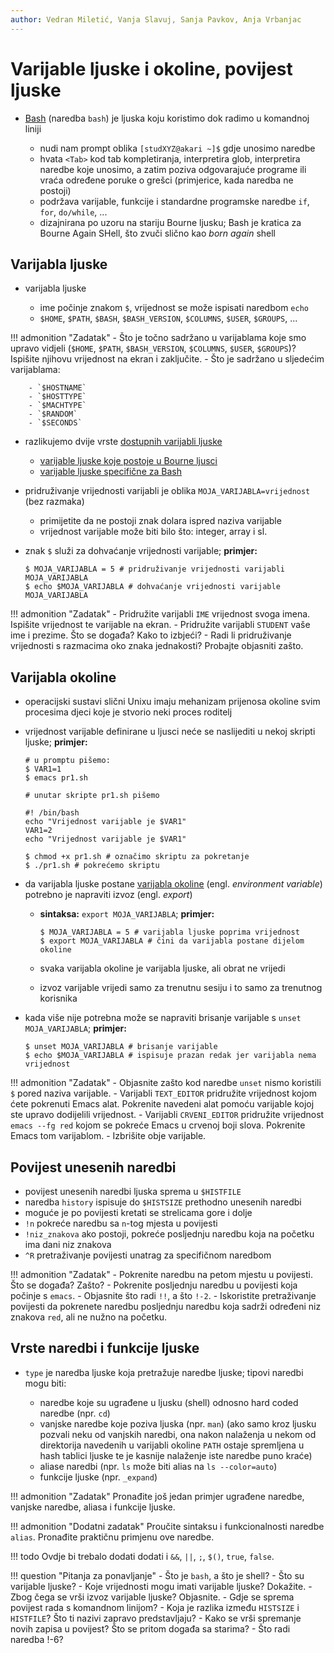 ```yaml
---
author: Vedran Miletić, Vanja Slavuj, Sanja Pavkov, Anja Vrbanjac
---
```


# Varijable ljuske i okoline, povijest ljuske

- [Bash](https://en.wikipedia.org/wiki/Bash_(Unix_shell)) (naredba `bash`) je ljuska koju koristimo dok radimo u komandnoj liniji

    - nudi nam prompt oblika `[studXYZ@akari ~]$` gdje unosimo naredbe
    - hvata `<Tab>` kod tab kompletiranja, interpretira glob, interpretira naredbe koje unosimo, a zatim poziva odgovarajuće programe ili vraća određene poruke o grešci (primjerice, kada naredba ne postoji)
    - podržava varijable, funkcije i standardne programske naredbe `if`, `for`, `do/while`, ...
    - dizajnirana po uzoru na stariju Bourne ljusku; Bash je kratica za Bourne Again SHell, što zvuči slično kao *born again* shell

## Varijabla ljuske

- varijabla ljuske

    - ime počinje znakom `$`, vrijednost se može ispisati naredbom `echo`
    - `$HOME`, `$PATH`, `$BASH`, `$BASH_VERSION`, `$COLUMNS`, `$USER`, `$GROUPS`, ...

!!! admonition "Zadatak"
    - Što je točno sadržano u varijablama koje smo upravo vidjeli (`$HOME`, `$PATH`, `$BASH_VERSION`, `$COLUMNS`, `$USER`, `$GROUPS`)? Ispišite njihovu vrijednost na ekran i zaključite.
    - Što je sadržano u sljedećim varijablama:

        - `$HOSTNAME`
        - `$HOSTTYPE`
        - `$MACHTYPE`
        - `$RANDOM`
        - `$SECONDS`

- razlikujemo dvije vrste [dostupnih varijabli ljuske](https://www.gnu.org/software/bash/manual/html_node/Shell-Variables.html)

    - [varijable ljuske koje postoje u Bourne ljusci](https://www.gnu.org/software/bash/manual/html_node/Bourne-Shell-Variables.html)
    - [varijable ljuske specifične za Bash](https://www.gnu.org/software/bash/manual/html_node/Bash-Variables.html)

- pridruživanje vrijednosti varijabli je oblika `MOJA_VARIJABLA=vrijednost` (bez razmaka)

    - primijetite da ne postoji znak dolara ispred naziva varijable
    - vrijednost varijable može biti bilo što: integer, array i sl.

- znak `$` služi za dohvaćanje vrijednosti varijable; **primjer:**

    ``` shell
    $ MOJA_VARIJABLA = 5 # pridruživanje vrijednosti varijabli MOJA_VARIJABLA
    $ echo $MOJA_VARIJABLA # dohvaćanje vrijednosti varijable MOJA_VARIJABLA
    ```

!!! admonition "Zadatak"
    - Pridružite varijabli `IME` vrijednost svoga imena. Ispišite vrijednost te varijable na ekran.
    - Pridružite varijabli `STUDENT` vaše ime i prezime. Što se događa? Kako to izbjeći?
    - Radi li pridruživanje vrijednosti s razmacima oko znaka jednakosti? Probajte objasniti zašto.

## Varijabla okoline

- operacijski sustavi slični Unixu imaju mehanizam prijenosa okoline svim procesima djeci koje je stvorio neki proces roditelj
- vrijednost varijable definirane u ljusci neće se naslijediti u nekoj skripti ljuske; **primjer:**

    ``` shell
    # u promptu pišemo:
    $ VAR1=1
    $ emacs pr1.sh

    # unutar skripte pr1.sh pišemo

    #! /bin/bash
    echo "Vrijednost varijable je $VAR1"
    VAR1=2
    echo "Vrijednost varijable je $VAR1"

    $ chmod +x pr1.sh # označimo skriptu za pokretanje
    $ ./pr1.sh # pokrećemo skriptu
    ```

- da varijabla ljuske postane [varijabla okoline](https://en.wikipedia.org/wiki/Environment_variable) (engl. *environment variable*) potrebno je napraviti izvoz (engl. *export*)

    - **sintaksa:** `export MOJA_VARIJABLA`; **primjer:**

        ``` shell
        $ MOJA_VARIJABLA = 5 # varijabla ljuske poprima vrijednost
        $ export MOJA_VARIJABLA # čini da varijabla postane dijelom okoline
        ```

    - svaka varijabla okoline je varijabla ljuske, ali obrat ne vrijedi
    - izvoz varijable vrijedi samo za trenutnu sesiju i to samo za trenutnog korisnika

- kada više nije potrebna može se napraviti brisanje varijable s `unset MOJA_VARIJABLA`; **primjer:**

    ``` shell
    $ unset MOJA_VARIJABLA # brisanje varijable
    $ echo $MOJA_VARIJABLA # ispisuje prazan redak jer varijabla nema vrijednost
    ```

!!! admonition "Zadatak"
    - Objasnite zašto kod naredbe `unset` nismo koristili `$` pored naziva varijable.
    - Varijabli `TEXT_EDITOR` pridružite vrijednost kojom ćete pokrenuti Emacs alat. Pokrenite navedeni alat pomoću varijable kojoj ste upravo dodijelili vrijednost.
    - Varijabli `CRVENI_EDITOR` pridružite vrijednost `emacs --fg red` kojom se pokreće Emacs u crvenoj boji slova. Pokrenite Emacs tom varijablom.
    - Izbrišite obje varijable.

## Povijest unesenih naredbi

- povijest unesenih naredbi ljuska sprema u `$HISTFILE`
- naredba `history` ispisuje do `$HISTSIZE` prethodno unesenih naredbi
- moguće je po povijesti kretati se strelicama gore i dolje
- `!n` pokreće naredbu sa `n`-tog mjesta u povijesti
- `!niz_znakova` ako postoji, pokreće posljednju naredbu koja na početku ima dani niz znakova
- `^R` pretraživanje povijesti unatrag za specifičnom naredbom

!!! admonition "Zadatak"
    - Pokrenite naredbu na petom mjestu u povijesti. Što se događa? Zašto?
    - Pokrenite posljednju naredbu u povijesti koja počinje s `emacs`.
    - Objasnite što radi `!!`, a što `!-2`.
    - Iskoristite pretraživanje povijesti da pokrenete naredbu posljednju naredbu koja sadrži određeni niz znakova `red`, ali ne nužno na početku.

## Vrste naredbi i funkcije ljuske

- `type` je naredba ljuske koja pretražuje naredbe ljuske; tipovi naredbi mogu biti:

    - naredbe koje su ugrađene u ljusku (shell) odnosno hard coded naredbe (npr. `cd`)
    - vanjske naredbe koje poziva ljuska (npr. `man`) (ako samo kroz ljusku pozvali neku od vanjskih naredbi, ona nakon nalaženja u nekom od direktorija navedenih u varijabli okoline `PATH` ostaje spremljena u hash tablici ljuske te je kasnije nalaženje iste naredbe puno kraće)
    - aliase naredbi (npr. `ls` može biti alias na `ls --color=auto`)
    - funkcije ljuske (npr. `_expand`)

!!! admonition "Zadatak"
    Pronađite još jedan primjer ugrađene naredbe, vanjske naredbe, aliasa i funkcije ljuske.

!!! admonition "Dodatni zadatak"
    Proučite sintaksu i funkcionalnosti naredbe `alias`. Pronađite praktičnu primjenu ove naredbe.

!!! todo
    Ovdje bi trebalo dodati dodati i `&&`, `||`, `;`, `$()`, `true`, `false`.

!!! question "Pitanja za ponavljanje"
    - Što je `bash`, a što je shell?
    - Što su varijable ljuske?
    - Koje vrijednosti mogu imati varijable ljuske? Dokažite.
    - Zbog čega se vrši izvoz varijable ljuske? Objasnite.
    - Gdje se sprema povijest rada s komandnom linijom?
    - Koja je razlika između `HISTSIZE` i `HISTFILE`? Što ti nazivi zapravo predstavljaju?
    - Kako se vrši spremanje novih zapisa u povijest? Što se pritom događa sa starima?
    - Što radi naredba !-6?
